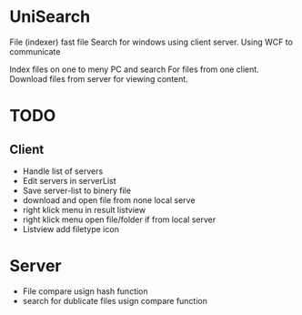 # UniSearch
File (indexer) fast file Search for windows using client server.
Using WCF to communicate

Index files on one to meny PC and search For files from one client. 
Download files from server for viewing content. 
# TODO
## Client 
* Handle list of servers
* Edit servers in serverList
* Save server-list to binery file 
* download and open file from none local serve 
* right klick menu in result listview  
* right klick menu open file/folder if from local server  
* Listview add filetype icon 

# Server
* File compare usign hash function 
* search for dublicate files usign compare function 







